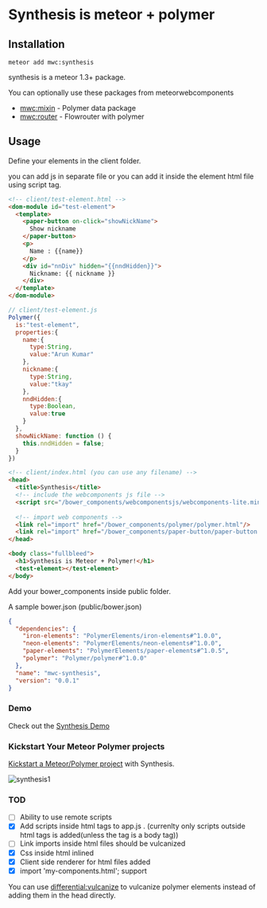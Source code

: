 # Synthesis is meteor + polymer


## Installation

`meteor add mwc:synthesis`

synthesis is a meteor 1.3+ package.

You can optionally use these packages from meteorwebcomponents

* [mwc:mixin](https://github.com/meteorwebcomponents/mixin) -  Polymer data package
* [mwc:router](https://github.com/meteorwebcomponents/router) - Flowrouter with polymer

## Usage

Define your elements in the client folder.

you can add js in separate file or you can add it inside the element html file using script tag.


```html
<!-- client/test-element.html -->
<dom-module id="test-element">
  <template>
    <paper-button on-click="showNickName">
      Show nickname
    </paper-button>
    <p>
      Name : {{name}}
    </p>
    <div id="nnDiv" hidden="{{nndHidden}}">
      Nickname: {{ nickname }}
    </div>
  </template>
</dom-module>
```


```js
// client/test-element.js
Polymer({
  is:"test-element",
  properties:{
    name:{
      type:String,
      value:"Arun Kumar"
    },
    nickname:{
      type:String,
      value:"tkay"
    },
    nndHidden:{
      type:Boolean,
      value:true
    }
  },
  showNickName: function () {
    this.nndHidden = false;
  }
})

```

```html
<!-- client/index.html (you can use any filename) -->
<head>
  <title>Synthesis</title>
  <!-- include the webcomponents js file -->
  <script src="/bower_components/webcomponentsjs/webcomponents-lite.min.js"></script>
  
  <!-- import web components -->
  <link rel="import" href="/bower_components/polymer/polymer.html"/>
  <link rel="import" href="/bower_components/paper-button/paper-button.html"/>
</head>

<body class="fullbleed">
  <h1>Synthesis is Meteor + Polymer!</h1>
  <test-element></test-element>
</body>
```

Add your bower_components inside public folder.

A sample bower.json (public/bower.json)

```json
{
  "dependencies": {
    "iron-elements": "PolymerElements/iron-elements#^1.0.0",
    "neon-elements": "PolymerElements/neon-elements#^1.0.0",
    "paper-elements": "PolymerElements/paper-elements#^1.0.5",
    "polymer": "Polymer/polymer#^1.0.0"
  },
  "name": "mwc-synthesis",
  "version": "0.0.1"
}
```

### Demo
Check out the [Synthesis Demo](https://github.com/meteorwebcomponents/synthesis-demo)

### Kickstart Your Meteor Polymer projects
[Kickstart a Meteor/Polymer project](https://github.com/aruntk/kickstart-meteor-polymer) with Synthesis.

![synthesis1](https://cloud.githubusercontent.com/assets/6007432/14216652/9da7131a-f867-11e5-9f84-6dd75d60dd45.gif)

### TOD
- [ ] Ability to use remote scripts
- [x] Add scripts inside html tags to app.js . (currenlty only scripts outside html tags is added(unless the tag is a body tag))
- [ ] Link imports inside html files should be vulcanized
- [x] Css inside html inlined
- [x] Client side renderer for html files added
- [x] import 'my-components.html'; support

You can use [differential:vulcanize](https://atmospherejs.com/differential/vulcanize) to vulcanize polymer elements instead of adding them in the head directly.
